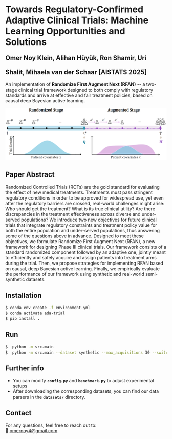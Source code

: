 # Towards Regulatory-Confirmed Adaptive Clinical Trials: Machine Learning Opportunities and Solutions </br><sub><sub>Omer Noy Klein, Alihan Hüyük, Ron Shamir, Uri Shalit, Mihaela van der Schaar [AISTATS 2025]</sub></sub>

An implementation of **Randomize First Augment Next (RFAN)** -- a two-stage clinical trial framework designed to both comply with regulatory standards and arrive at effective and fair treatment policies, based on causal deep Bayesian active learning.

![RFAN Workflow](trial_timeline.PNG)

## Paper Abstract
Randomized Controlled Trials (RCTs) are the gold standard for evaluating the effect of new medical treatments. Treatments must pass stringent regulatory conditions in order to be approved for widespread use, yet even after the regulatory barriers are crossed, real-world challenges might arise: Who should get the treatment? What is its true clinical utility? Are there discrepancies in the treatment effectiveness across diverse and under-served populations? We introduce two new objectives for future clinical trials that integrate regulatory constraints and treatment policy value for both the entire population and under-served populations, thus answering some of the questions above in advance. Designed to meet these objectives, we formulate Randomize First Augment Next (RFAN), a new framework for designing Phase III clinical trials. Our framework consists of a standard randomized component followed by an adaptive one, jointly meant to efficiently and safely acquire and assign patients into treatment arms during the trial. Then, we propose strategies for implementing RFAN based on causal, deep Bayesian active learning. Finally, we empirically evaluate the performance of our framework using synthetic and real-world semi-synthetic datasets.

## Installation
```.sh
$ conda env create -f environment.yml
$ conda activate ada-trial
$ pip install .
```

## Run
```.sh
$  python -m src.main 
$  python -m src.main --dataset synthetic --max_acquisitions 30 --switching_step 14
```

## Further info
- You can modify **`config.py`** and **`benchmark.py`**  to adjust experimental setups
- After downloading the corresponding datasets, you can find our data parsers in the **`datasets/`** directory. 

## Contact
For any questions, feel free to reach out to: <br>
📧 omernoy4@gmail.com


